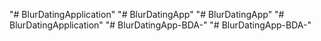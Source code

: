 "# BlurDatingApplication" 
"# BlurDatingApp" 
"# BlurDatingApp" 
"# BlurDatingApplication" 
"# BlurDatingApp-BDA-" 
"# BlurDatingApp-BDA-" 
